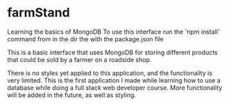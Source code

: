 # farmStand
Learning the basics of MongoDB
To use this interface run the 'npm install' command from in the dir the with the package.json file


This is a basic interface that uses MongoDB for storing different products that could be sold by a farmer on a roadside shop.

There is no styles yet applied to this application, and the functionality is very limited. This is the first application I made while learning how to use a database
while doing a full stack web developer course. More functionality will be added in the future, as well as styling.

